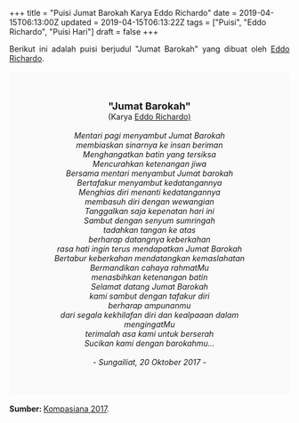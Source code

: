 +++
title = "Puisi Jumat Barokah Karya Eddo Richardo"
date = 2019-04-15T06:13:00Z
updated = 2019-04-15T06:13:22Z
tags = ["Puisi", "Eddo Richardo", "Puisi Hari"]
draft = false
+++

<div dir="ltr" style="text-align: left;" trbidi="on"><div dir="ltr" style="text-align: left;" trbidi="on"><div dir="ltr" style="text-align: left;" trbidi="on"><div style="text-align: justify;">Berikut ini adalah puisi berjudul "Jumat Barokah" yang dibuat oleh <a href="https://www.kompasiana.com/eddo.richardo" target="_blank">Eddo Richardo</a>. </div><br /><div style="background: #FAFAFA; font-size: 14px; height: auto; margin: 0 auto; padding: 50px; text-align: center; width: auto;"><span style="font-size: 18px;"><b>"Jumat Barokah"</b></span><br />(Karya <a href="https://www.sekata.web.id/tags/eddo-richardo" target="_blank">Eddo Richardo)</a> <br /><br /><i>Mentari pagi menyambut Jumat Barokah<br />membiaskan sinarnya ke insan beriman<br />Menghangatkan batin yang tersiksa<br />Mencurahkan ketenangan jiwa<br />Bersama mentari menyambut Jumat barokah<br />Bertafakur menyambut kedatangannya<br />Menghias diri menanti kedatangannya<br />membasuh diri dengan wewangian<br />Tanggalkan saja kepenatan hari ini<br />Sambut dengan senyum sumringah<br />tadahkan tangan ke atas<br />berharap datangnya keberkahan<br />rasa hati ingin terus mendapatkan Jumat Barokah<br />Bertabur keberkahan mendatangkan kemaslahatan<br />Bermandikan cahaya rahmatMu<br />menasbihkan ketenangan batin<br />Selamat datang Jumat Barokah<br />kami sambut dengan tafakur diri<br />berharap ampunanmu<br />dari segala kekhilafan diri dan kealpaaan dalam mengingatMu<br />terimalah asa kami untuk berserah<br />Sucikan kami dengan barokahmu...<br /><br />- Sungailiat, 20 Oktober 2017 -</i> </div></div></div><br /><div style="text-align: justify;"><b>Sumber: </b> <a href="https://www.kompasiana.com/eddo.richardo/59e9652ff133447dce496de2/jumat-barokah?page=all" target="_blank">Kompasiana 2017</a>.</div></div>
